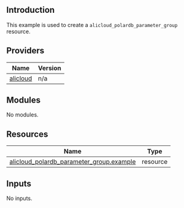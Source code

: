 ## Introduction

This example is used to create a `alicloud_polardb_parameter_group` resource.

<!-- BEGIN_TF_DOCS -->
## Providers

| Name | Version |
|------|---------|
| <a name="provider_alicloud"></a> [alicloud](#provider\_alicloud) | n/a |

## Modules

No modules.

## Resources

| Name | Type |
|------|------|
| [alicloud_polardb_parameter_group.example](https://registry.terraform.io/providers/aliyun/alicloud/latest/docs/resources/polardb_parameter_group) | resource |

## Inputs

No inputs.
<!-- END_TF_DOCS -->    